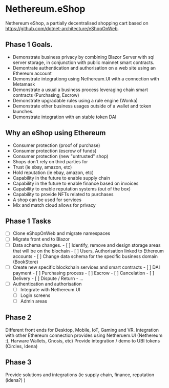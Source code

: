 # Nethereum.eShop

Nethereum eShop, a partially decentralised shopping cart based on https://github.com/dotnet-architecture/eShopOnWeb.

## Phase 1 Goals.
+ Demonstrate business privacy by combining Blazor Server with sql server storage, in conjunction with public mainnet smart contracts.
+ Demontrate authentication and authorisation on a web site using an Ethereum account
+ Demonstrate integrationg using Nethereum.UI with a connection with Metamask
+ Demonstrate a usual a business process leveraging chain smart contracts (Purchasing, Escrow)
+ Demonstrate upgradable rules using a rule engine (Wonka)
+ Demonstrate other business usages outside of a wallet and token launches.
+ Demonstrate integration with an stable token DAI


## Why an eShop using Ethereum
* Consumer protection (proof of purchase)
* Consumer protection (escrow of funds)
* Consumer protection (new "untrusted" shop)
* Shops don't rely on third parties for
* Trust (ie ebay, amazon, etc)
* Hold reputation (ie ebay, amazon, etc)
* Capability in the future to enable supply chain
* Capability in the future to enable finance based on invoices
* Capability to enable reputation systems (out of the box)
* Capability to provide NFTs related to purchases
* A shop can be used for services
* Mix and match cloud allows for privacy

## Phase 1 Tasks
- [ ] Clone eShopOnWeb and migrate namespaces
- [ ] Migrate front end to Blazor
- [ ] Data schema changes. 
      - [ ] Identify, remove and design storage areas that will be on the blochain
      - [ ] Users, Authorisation linked to Ethereum accounts
      - [ ] Change data schema for the specific business domain (BookStore)
- [ ] Create new specific blockchain services and smart contracts
      - [ ] DAI payment
      - [ ] Purchasing process
      - [ ] Escrow
      - [ ] Cancelation
      - [ ] Delivery
      - [ ] Dispute / Return
      - ...
- [ ] Authentication and authorisation
    - [ ] Integrate with Nethereum.UI
    - [ ] Login screens
    - [ ] Admin areas

## Phase 2 
Different front ends for Desktop, Mobile, IoT, Gaming and VR.
Integration with other Ethereum connection provides using Netheruem.UI (Nethereum :), Harware Wallets, Gnosis, etc)
Provide integration / demo to UBI tokens (Circles, Idena)

## Phase 3
Provide solutions and integrations (ie supply chain, finance, reputation (idena?) )
